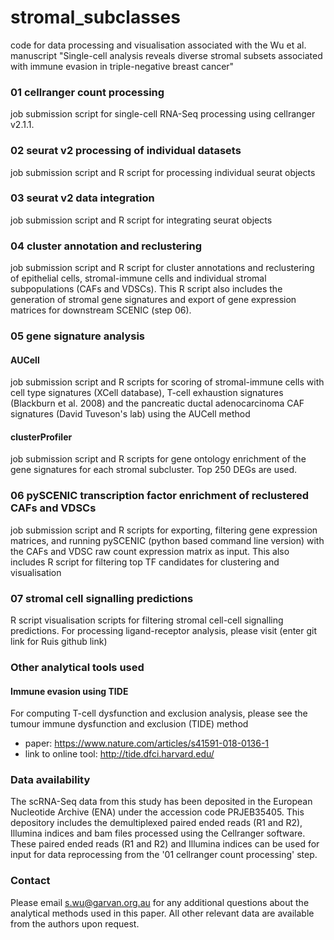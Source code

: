 # stromal_subclasses
code for data processing and visualisation associated with the Wu et al. manuscript "Single-cell analysis reveals diverse stromal subsets associated with immune evasion in triple-negative breast cancer"

### 01 cellranger count processing
job submission script for single-cell RNA-Seq processing using cellranger v2.1.1. 

### 02 seurat v2 processing of individual datasets
job submission script and R script for processing individual seurat objects

### 03 seurat v2 data integration
job submission script and R script for integrating seurat objects

### 04 cluster annotation and reclustering 
job submission script and R script for cluster annotations and reclustering of epithelial cells, stromal-immune cells and individual stromal subpopulations (CAFs and VDSCs). This R script also includes the generation of stromal gene signatures and export of gene expression matrices for downstream SCENIC (step 06).

### 05 gene signature analysis
#### AUCell
job submission script and R scripts for scoring of stromal-immune cells with cell type signatures (XCell database), T-cell exhaustion signatures (Blackburn et al. 2008) and the pancreatic ductal adenocarcinoma CAF signatures (David Tuveson's lab) using the AUCell method

#### clusterProfiler
job submission script and R scripts for gene ontology enrichment of the gene signatures for each stromal subcluster. Top 250 DEGs are used. 

### 06 pySCENIC transcription factor enrichment of reclustered CAFs and VDSCs
job submission script and R scripts for exporting, filtering gene expression matrices, and running pySCENIC (python based command line version) with the CAFs and VDSC raw count expression matrix as input. This also includes R script for filtering top TF candidates for clustering and visualisation

### 07 stromal cell signalling predictions
R script visualisation scripts for filtering stromal cell-cell signalling predictions. For processing ligand-receptor analysis, please visit (enter git link for Ruis github link)

### Other analytical tools used
#### Immune evasion using TIDE
For computing T-cell dysfunction and exclusion analysis, please see the tumour immune dysfunction and exclusion (TIDE) method

- paper: https://www.nature.com/articles/s41591-018-0136-1
- link to online tool: http://tide.dfci.harvard.edu/

### Data availability
The scRNA-Seq data from this study has been deposited in the European Nucleotide Archive (ENA) under the accession code PRJEB35405. This depository includes the demultiplexed paired ended reads (R1 and R2), Illumina indices and bam files processed using the Cellranger software. These paired ended reads (R1 and R2) and Illumina indices can be used for input for data reprocessing from the '01 cellranger count processing' step. 

### Contact
Please email s.wu@garvan.org.au for any additional questions about the analytical methods used in this paper. All other relevant data are available from the authors upon request.
